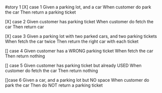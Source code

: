 #story 1
[X] case 1
    Given a parking lot, and a car
    When customer do park the car
    Then return a parking ticket

[X] case 2
    Given customer has parking ticket
    When customer do fetch the car
    Then return car

[X] case 3
    Given a parking lot with two parked cars, and two parking tickets
    When fetch the car twice
    Then return the right car with each ticket

[] case 4
    Given customer has a WRONG parking ticket
    When fetch the car
    Then return nothing

[] case 5
    Given customer has parking ticket but already USED
    When customer do fetch the car
    Then return nothing

[]case 6
    Given a car, and a parking lot but NO space
    When customer do park the car
    Then do NOT return a parking ticket






